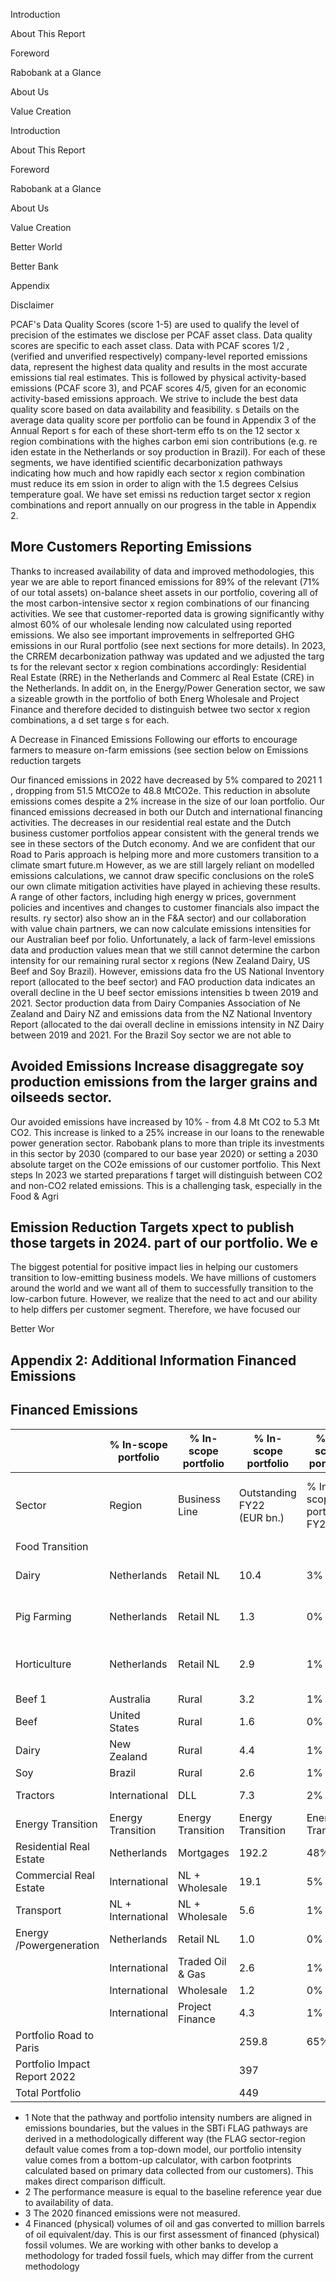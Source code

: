 Introduction

About This Report

Foreword

Rabobank at a Glance

About Us

Value Creation

<!-- image -->

Introduction

About This Report

Foreword

Rabobank at a Glance

About Us

Value Creation

Better World

Better Bank

Appendix

Disclaimer

PCAF's Data Quality Scores (score 1-5) are used to qualify the level of precision of the estimates we disclose per PCAF asset class. Data quality scores are specific to each asset class. Data with PCAF scores 1/2 , (verified and unverified respectively) company-level reported emissions data, represent the highest data quality and results in the most accurate emissions tial real estimates. This is followed by physical activity-based emissions (PCAF score 3), and PCAF scores 4/5, given for an economic activity-based emissions approach. We strive to include the best data quality score based on data availability and feasibility. s Details on the average data quality score per portfolio can be found in Appendix 3 of the Annual Report s for each of these short-term effo ts on the 12 sector x region combinations with the highes carbon emi sion contributions (e.g. re iden estate in the Netherlands or soy production in Brazil). For each of these segments, we have identified scientific decarbonization pathways indicating how much and how rapidly each sector x region combination must reduce its em ssion in order to align with the 1.5 degrees Celsius temperature goal. We have set emissi ns reduction target sector x region combinations and report annually on our progress in the table in Appendix 2.

## More Customers Reporting Emissions

Thanks to increased availability of data and improved methodologies, this year we are able to report financed emissions for 89% of the relevant (71% of our total assets) on-balance sheet assets in our portfolio, covering all of the most carbon-intensive sector x region combinations of our financing activities. We see that customer-reported data is growing significantly withy almost 60% of our wholesale lending now calculated using reported emissions. We also see important improvements in selfreported GHG emissions in our Rural portfolio (see next sections for more details). In 2023, the CRREM decarbonization pathway was updated and we adjusted the targ ts for the relevant sector x region combinations accordingly: Residential Real Estate (RRE) in the Netherlands and Commerc al Real Estate (CRE) in the Netherlands. In addit on, in the Energy/Power Generation sector, we saw a sizeable growth in the portfolio of both Energ Wholesale and Project Finance and therefore decided to distinguish betwee two sector x region combinations, a d set targe s for each.

A Decrease in Financed Emissions Following our efforts to encourage farmers to measure on-farm emissions (see section below on Emissions reduction targets

Our financed emissions in 2022 have decreased by 5% compared to 2021 1 , dropping from 51.5 MtCO2e to 48.8 MtCO2e. This reduction in absolute emissions comes despite a 2% increase in the size of our loan portfolio. Our financed emissions decreased in both our Dutch and international financing activities. The decreases in our residential real estate and the Dutch business customer portfolios appear consistent with the general trends we see in these sectors of the Dutch economy. And we are confident that our Road to Paris approach is helping more and more customers transition to a climate smart future.m However, as we are still largely reliant on modelled emissions calculations, we cannot draw specific conclusions on the roleS our own climate mitigation activities have played in achieving these results. A range of other factors, including high energy w prices, government policies and incentives and changes to customer financials also impact the results. ry sector) also show an in the F&amp;A sector) and our collaboration with value chain partners, we can now calculate emissions intensities for our Australian beef por folio. Unfortunately, a lack of farm-level emissions data and production values mean that we still cannot determine the carbon intensity for our remaining rural sector x regions (New Zealand Dairy, US Beef and Soy Brazil). However, emissions data fro the US National Inventory report (allocated to the beef sector) and FAO production data indicates an overall decline in the U beef sector emissions intensities b tween 2019 and 2021. Sector production data from Dairy Companies Association of Ne Zealand and Dairy NZ and emissions data from the NZ National Inventory Report (allocated to the dai overall decline in emissions intensity in NZ Dairy between 2019 and 2021. For the Brazil Soy sector we are not able to

## Avoided Emissions Increase disaggregate soy production emissions from the larger grains and oilseeds sector.

Our avoided emissions have increased by 10% - from 4.8 Mt CO2 to 5.3 Mt CO2. This increase is linked to a 25% increase in our loans to the renewable power generation sector. Rabobank plans to more than triple its investments in this sector by 2030 (compared to our base year 2020) or setting a 2030 absolute target on the CO2e emissions of our customer portfolio. This Next steps In 2023 we started preparations f target will distinguish between CO2 and non-CO2 related emissions. This is a challenging task, especially in the Food &amp; Agri

## Emission Reduction Targets xpect to publish those targets in 2024. part of our portfolio. We e

The biggest potential for positive impact lies in helping our customers transition to low-emitting business models. We have millions of customers around the world and we want all of them to successfully transition to the low-carbon future. However, we realize that the need to act and our ability to help differs per customer segment. Therefore, we have focused our

Better Wor

## Appendix 2: Additional Information Financed Emissions

## Financed Emissions

|                              | % In-scope portfolio   | % In-scope portfolio   | % In-scope portfolio       | % In-scope portfolio      | Absolute Emissions FY22    | Absolute Emissions FY22    | Absolute Emissions FY22   | Absolute Emissions FY22     | Performance                 | Performance       | Performance       | Performance       | Road to Paris          | Road to Paris     | Road to Paris                         | Road to Paris                 |
|------------------------------|------------------------|------------------------|----------------------------|---------------------------|----------------------------|----------------------------|---------------------------|-----------------------------|-----------------------------|-------------------|-------------------|-------------------|------------------------|-------------------|---------------------------------------|-------------------------------|
| Sector                       | Region                 | Business Line          | Outstanding FY22 (EUR bn.) | % In-scope portfolio FY22 | Outstanding FY21 (EUR bn.) | Outstanding FY20 (EUR bn.) | Scope 1 and 2 (MtCO2e)    | FY21 Scope 1 and 2 (MtCO2e) | FY20 Scope 1 and 2 (MtCO2e) | Measure           | FY22              | FY21              | Baseline Baseline Year |                   | Rabobank target 2030 Update 5/12/2023 | Reference Scenario            |
| Food Transition              |                        |                        |                            |                           |                            |                            |                           |                             |                             |                   |                   |                   |                        |                   |                                       |                               |
| Dairy                        | Netherlands            | Retail NL              | 10.4                       | 3%                        | 10.9                       | 11.3                       | 3.3                       | 3.6                         | 4.1                         | Absolute          | 3.3               | 3.6               | 4.1                    | Y2020             | &gt;0.8                                  | Dutch Climate Agreement       |
| Pig Farming                  | Netherlands            | Retail NL              | 1.3                        | 0%                        | 1.5                        | 1.6                        | 0.7                       | 0.7                         | 0.8                         | Absolute          | 0.7               | 0.7               | 0.8                    | Y2020             | &gt;0.3                                  | Dutch Climate Agreement       |
| Horticulture                 | Netherlands            | Retail NL              | 2.9                        | 1%                        | 3.0                        | 3.0                        | 4.3                       | 4.6                         | 5.1                         | Absolute          | 4.3               | 4.6               | 5.1                    | Y2020             | 2.2                                   | Dutch Climate Agreement (CEG) |
| Beef 1                       | Australia              | Rural                  | 3.2                        | 1%                        | 3.0                        | 2.9                        | 1.2                       | 1.1                         | 1.4                         | tCO2e/t           | 24.6              | 25.3 2            | 25.3                   | Y2020             | -10%                                  | SBTi FLAG                     |
| Beef                         | United States          | Rural                  | 1.6                        | 0%                        | 1.7                        | 1.5                        | 5.4                       | 6.1                         | 5.1                         | tCO2e/t           | 17.3 2            | 17.3 2            | 17.3                   | Y2020             | -17%                                  | SBTi FLAG                     |
| Dairy                        | New Zealand            | Rural                  | 4.4                        | 1%                        | 4.3                        | 4.3                        | 1.8                       | 1.8                         | 1.9                         | tCO2e/t           | 1.2 2             | 1.2 2             | 1.2                    | Y2020             | -12%                                  | SBTi FLAG                     |
| Soy                          | Brazil                 | Rural                  | 2.6                        | 1%                        | 2.1                        | 1.9                        | 0.7                       | 0.7                         | 0.6                         | tCO2e/t           | 0.8 2             | 0.8 2             | 0.8                    | Y2020             | -49%                                  | SBTi FLAG                     |
| Tractors                     | International          | DLL                    | 7.3                        | 2%                        | 6.7                        | 6.0                        | 1.6                       | 1.5                         | 1.3                         | n.a               | n/a               | n/a               | n/a                    | Y2020             | -5%                                   | Own methodology               |
| Energy Transition            | Energy Transition      | Energy Transition      | Energy Transition          | Energy Transition         | Energy Transition          | Energy Transition          | Energy Transition         | Energy Transition           | Energy Transition           | Energy Transition | Energy Transition | Energy Transition | Energy Transition      | Energy Transition | Energy Transition                     | Energy Transition             |
| Residential Real Estate      | Netherlands            | Mortgages              | 192.2                      | 48%                       | 190.5                      | 189.0                      | 1.9                       | 2.0                         | 2.1                         | kg CO2/m2         | 25.0              | 26.1              | 26.2                   | Y2020             | -57%                                  | CRREM                         |
| Commercial Real Estate       | International          | NL + Wholesale         | 19.1                       | 5%                        | 21.4                       | 19.4                       | 0.4                       | 0.4                         | 0.3                         | kg CO2/m2         | 39.7              | 43.2              | 45.1                   | Y2020             | -57%                                  | CRREM                         |
| Transport                    | NL + International     | NL + Wholesale         | 5.6                        | 1%                        | 5.5                        | 5.1                        | 1.2                       | 1.5                         | 1.4                         | MTCO2/billion tkm | 0.03 2            | 0.03 2            | 0.03                   | Y2020             | -37%                                  | IEA NZE                       |
| Energy /Powergeneration      | Netherlands            | Retail NL              | 1.0                        | 0%                        | 1.1                        | 0.9                        | 0.2                       | 0.3                         | 0.4                         | kg CO2/kWh        | 0.21 2            | 0.21 2            | 0.21                   | Y2020             | -48%                                  | IEA NZE                       |
|                              | International          | Traded Oil &amp; Gas       | 2.6                        | 1%                        | 3.2                        | n/a 3                      | 1.0                       | 1.3                         | n/a 3                       | Mboe/day          | 0.9 4             | n/a               | n/a                    | Y2022             | -20%                                  | IEA NZE                       |
|                              | International          | Wholesale              | 1.2                        | 0%                        | 0.8                        | 0.7                        | 0.1                       | 0.5                         | 0.5                         | kg CO2/kWh        | 0.0 2             | 0.0 2             | 0.0                    | Y2020             | -48%                                  | IEA NZE                       |
|                              | International          | Project Finance        | 4.3                        | 1%                        | 3.8                        | 3.4                        | 0.2                       | 0.0                         | 0.0                         | kg CO2/kWh        | 0.0 2             | 0.0 2             | 0.0                    | Y2020             | 0%                                    | IEA NZE                       |
| Portfolio Road to Paris      |                        |                        | 259.8                      | 65%                       | 259.3                      | 250.8                      | 24.0                      | 26.2                        | 24.8                        |                   |                   |                   |                        |                   |                                       |                               |
| Portfolio Impact Report 2022 |                        |                        | 397                        |                           |                            |                            | 48.8                      |                             |                             |                   |                   |                   |                        |                   |                                       |                               |
| Total Portfolio              |                        |                        | 449                        |                           |                            |                            |                           |                             |                             |                   |                   |                   |                        |                   |                                       |                               |

- 1 Note that the pathway and portfolio intensity numbers are aligned in emissions boundaries, but the values in the SBTi FLAG pathways are derived in a methodologically different way (the FLAG sector-region default value comes from a top-down model, our portfolio intensity value comes from a bottom-up calculator, with carbon footprints calculated based on primary data collected from our customers). This makes direct comparison difficult.
- 2 The performance measure is equal to the baseline reference year due to availability of data.
- 3 The 2020 financed emissions were not measured.
- 4 Financed (physical) volumes of oil and gas converted to million barrels of oil equivalent/day. This is our first assessment of financed (physical) fossil volumes. We are working with other banks to develop a methodology for traded fossil fuels, which may differ from the current methodology